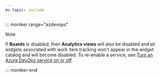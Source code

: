 ```yaml
---
ms.topic: include
---
```



::: moniker range="azdevops"  

> [!NOTE]  
> If **Boards** is disabled, then **Analytics views** will also be disabled and all widgets associated with work item tracking won't appear in the widget catalog and will become disabled. To re-enable a service, see [Turn an Azure DevOps service on or off](../../organizations/settings/set-services.md).  
> 
::: moniker-end  